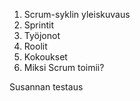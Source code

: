 1. Scrum-syklin yleiskuvaus
2. Sprintit
3. Työjonot
4. Roolit
5. Kokoukset
6. Miksi Scrum toimii?

Susannan testaus
